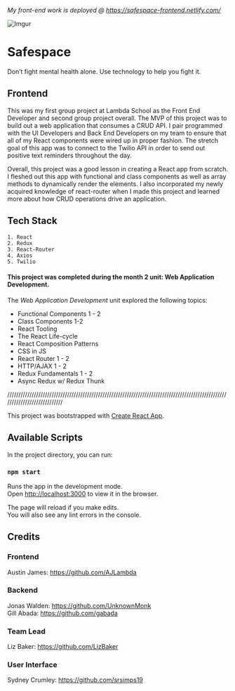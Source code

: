 *My front-end work is deployed @ https://safespace-frontend.netlify.com/*

![Imgur](https://i.imgur.com/8eCj0BK.png)

# Safespace 

Don’t fight mental health alone. Use technology to help you fight it.

## Frontend

  This was my first group project at Lambda School as the Front End Developer and second group project overall. The MVP of this project was to build out a web application that consumes a CRUD API. I pair programmed with the UI Developers and Back End Developers on my team to ensure that all of my React components were wired up in proper fashion. The stretch goal of this app was to connect to the Twilio API in order to send out positive text reminders throughout the day. 
  
  Overall, this project was a good lesson in creating a React app from scratch. I fleshed out this app with functional and class components as well as array methods to dynamically render the elements. I also incorporated my newly acquired knowledge of react-router when I made this project and learned more about how CRUD operations drive an application.

## Tech Stack

```
1. React
2. Redux
3. React-Router
4. Axios
5. Twilio

```

#### This project was completed during the month 2 unit: Web Application Development. 
The *Web Application Development* unit explored the following topics:

- Functional Components 1 - 2
- Class Components 1-2
- React Tooling
- The React Life-cycle
- React Composition Patterns
- CSS in JS
- React Router 1 - 2
- HTTP/AJAX 1 - 2
- Redux Fundamentals 1 - 2
- Async Redux w/ Redux Thunk

////////////////////////////////////////////////////////////////////////////////////////////////////////////////////////////

This project was bootstrapped with [Create React App](https://github.com/facebook/create-react-app).

## Available Scripts

In the project directory, you can run:

### `npm start`

Runs the app in the development mode.<br>
Open [http://localhost:3000](http://localhost:3000) to view it in the browser.

The page will reload if you make edits.<br>
You will also see any lint errors in the console.


## Credits

### Frontend

Austin James: https://github.com/AJLambda

### Backend

Jonas Walden: https://github.com/UnknownMonk  
Gill Abada: https://github.com/gabada

### Team Lead

Liz Baker: https://github.com/LizBaker

### User Interface

Sydney Crumley: https://github.com/srsimps19

